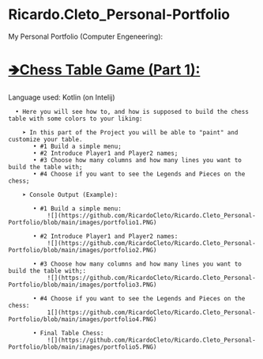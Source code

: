 # Ricardo.Cleto_Personal-Portfolio
My Personal Portfolio (Computer Engeneering):

# [🡺Chess Table Game (Part 1):](https://github.com/RicardoCleto/Ricardo.Cleto_Personal-Portfolio/tree/main/Projeto1%20Fundamentos%20Programa%C3%A7%C3%A3o%20(Completo))      
Language used: Kotlin (on Intelij)
     
      • Here you will see how to, and how is supposed to build the chess table with some colors to your liking:
      
        ➤ In this part of the Project you will be able to "paint" and customize your table.
           • #1 Build a simple menu;
           • #2 Introduce Player1 and Player2 names;
           • #3 Choose how many columns and how many lines you want to build the table with;
           • #4 Choose if you want to see the Legends and Pieces on the chess;
        
        ➤ Console Output (Example):
        
           • #1 Build a simple menu:
               ![](https://github.com/RicardoCleto/Ricardo.Cleto_Personal-Portfolio/blob/main/images/portfolio1.PNG)
              
           • #2 Introduce Player1 and Player2 names: 
               ![](https://github.com/RicardoCleto/Ricardo.Cleto_Personal-Portfolio/blob/main/images/portfolio2.PNG)
               
           • #3 Choose how many columns and how many lines you want to build the table with;: 
               ![](https://github.com/RicardoCleto/Ricardo.Cleto_Personal-Portfolio/blob/main/images/portfolio3.PNG)
               
           • #4 Choose if you want to see the Legends and Pieces on the chess: 
               1[](https://github.com/RicardoCleto/Ricardo.Cleto_Personal-Portfolio/blob/main/images/portfolio4.PNG)
               
           • Final Table Chess: 
               ![](https://github.com/RicardoCleto/Ricardo.Cleto_Personal-Portfolio/blob/main/images/portfolio5.PNG)
